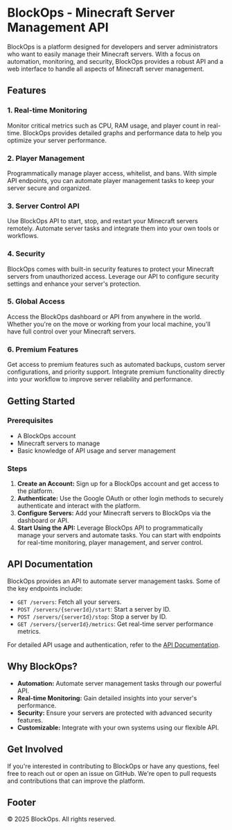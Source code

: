 # BlockOps - Minecraft Server Management API

BlockOps is a platform designed for developers and server administrators who want to easily manage their Minecraft servers. With a focus on automation, monitoring, and security, BlockOps provides a robust API and a web interface to handle all aspects of Minecraft server management.

## Features

### 1. **Real-time Monitoring**

Monitor critical metrics such as CPU, RAM usage, and player count in real-time. BlockOps provides detailed graphs and performance data to help you optimize your server performance.

### 2. **Player Management**

Programmatically manage player access, whitelist, and bans. With simple API endpoints, you can automate player management tasks to keep your server secure and organized.

### 3. **Server Control API**

Use BlockOps API to start, stop, and restart your Minecraft servers remotely. Automate server tasks and integrate them into your own tools or workflows.

### 4. **Security**

BlockOps comes with built-in security features to protect your Minecraft servers from unauthorized access. Leverage our API to configure security settings and enhance your server's protection.

### 5. **Global Access**

Access the BlockOps dashboard or API from anywhere in the world. Whether you're on the move or working from your local machine, you'll have full control over your Minecraft servers.

### 6. **Premium Features**

Get access to premium features such as automated backups, custom server configurations, and priority support. Integrate premium functionality directly into your workflow to improve server reliability and performance.

## Getting Started

### Prerequisites

- A BlockOps account
- Minecraft servers to manage
- Basic knowledge of API usage and server management

### Steps

1. **Create an Account:** Sign up for a BlockOps account and get access to the platform.
2. **Authenticate:** Use the Google OAuth or other login methods to securely authenticate and interact with the platform.
3. **Configure Servers:** Add your Minecraft servers to BlockOps via the dashboard or API.
4. **Start Using the API:** Leverage BlockOps API to programmatically manage your servers and automate tasks. You can start with endpoints for real-time monitoring, player management, and server control.

## API Documentation

BlockOps provides an API to automate server management tasks. Some of the key endpoints include:

- `GET /servers`: Fetch all your servers.
- `POST /servers/{serverId}/start`: Start a server by ID.
- `POST /servers/{serverId}/stop`: Stop a server by ID.
- `GET /servers/{serverId}/metrics`: Get real-time server performance metrics.

For detailed API usage and authentication, refer to the [API Documentation](#).

## Why BlockOps?

- **Automation:** Automate server management tasks through our powerful API.
- **Real-time Monitoring:** Gain detailed insights into your server's performance.
- **Security:** Ensure your servers are protected with advanced security features.
- **Customizable:** Integrate with your own systems using our flexible API.

## Get Involved

If you're interested in contributing to BlockOps or have any questions, feel free to reach out or open an issue on GitHub. We're open to pull requests and contributions that can improve the platform.

## Footer

© 2025 BlockOps. All rights reserved.
